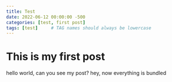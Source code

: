 ```yaml
---
title: Test
date: 2022-06-12 00:00:00 -500
categories: [test, first post]
tags: [test]     # TAG names should always be lowercase
---
```


# This is my first post
hello world, can you see my post?
hey, now everything is bundled